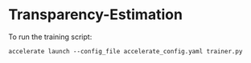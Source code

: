 # Transparency-Estimation

To run the training script:
```
accelerate launch --config_file accelerate_config.yaml trainer.py
```